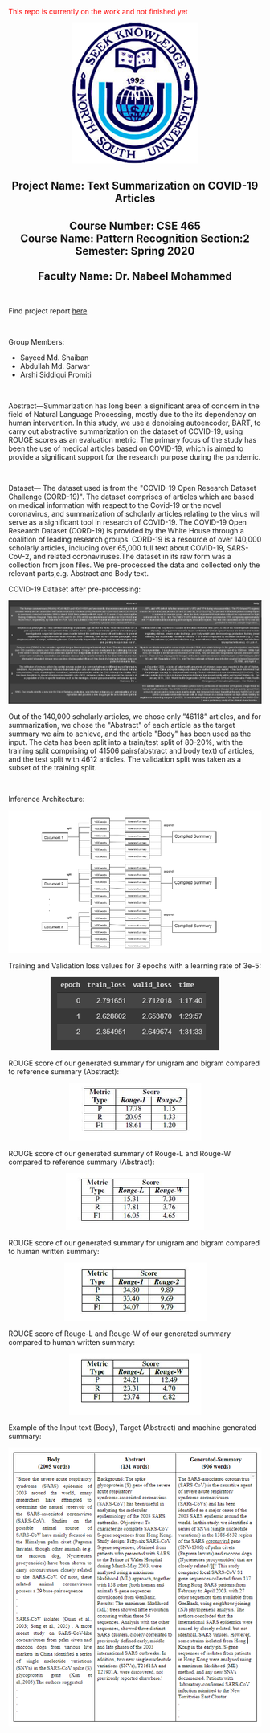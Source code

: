 
<p style="color:red">This repo is currently on the work and not finished yet</p>

<p align="center">
  <img width="250" height="280" src="images/nsulogo.png">
</p>                                        

<h2 align="center">Project Name: Text Summarization on COVID-19 Articles</h2>
<h2 align ="center">Course Number: CSE 465<br>
Course Name: Pattern Recognition
Section:2</br>
Semester: Spring 2020</br><br>
Faculty Name: Dr. Nabeel Mohammed</h3>
<br>
<p>Find project report <a href='https://drive.google.com/file/d/1LJmGVYnOyZE4CEblqQV1yTIqd2_9rbIU/view?usp=sharing'>here</a></p>
<br>
<p>Group Members:</p>
<ul>
<li>Sayeed Md. Shaiban</li>
<li>Abdullah Md. Sarwar</li>
<li>Arshi Siddiqui Promiti</li>
</ul>

<br>

<p>Abstract—Summarization  has  long  been  a  significant  area  of concern in the field of Natural Language Processing, mostly due to  the  its  dependency  on  human  intervention.  In  this  study,  we use  a  denoising  autoencoder,  BART,  to  carry  out  abstractive summarization on the dataset of COVID-19, using ROUGE scores as an evaluation metric. The primary focus of the study has been the  use  of  medical  articles  based  on  COVID-19,  which  is  aimed to provide a significant support for the research purpose during the  pandemic.</p>
<br>

<p>Dataset— The dataset used is from the "COVID-19 Open Research Dataset Challenge (CORD-19)". The dataset comprises of articles which are based on medical information with respect to the Covid-19 or the novel coronavirus, and summarization of scholarly articles relating to the virus will serve as a significant tool in research of COVID-19. The COVID-19 Open Research Dataset (CORD-19) is provided by the White House through a coalition of leading research groups. CORD-19 is a resource of over 140,000 scholarly articles, including over 65,000 full text about COVID-19, SARS-CoV-2, and related coronaviruses.The dataset in its raw form was a collection from json files. We pre-processed the data and collected only the relevant parts,e.g. Abstract and Body text. </p> 

<p>COVID-19 Dataset after pre-processing: </p>
<p align="center">
	<img src="images/covid_data.PNG">
</p>

<p>
	Out of the 140,000 scholarly articles, we chose only ”46118” articles, and for summarization, we chose the "Abstract" of each article as the target summary we aim to achieve, and the article "Body" has been used as the input. The data has been split into a train/test split of 80-20%, with the training split comprising of 41506 pairs(abstract and body text) of articles, and the test split with 4612 articles.  The validation split was taken as a subset of the training split.
</p>

<br>

<p>Inference Architecture:</p>
<p align="center">
  <img src="images/cse465.png">
</p>  

<p>Training and Validation loss values for 3 epochs with a learning rate of 3e-5: </p>
<p align="center">
	<img src="images/train_res.PNG">
</p>


<p> ROUGE score of our generated summary
for unigram and bigram compared to reference summary (Abstract): </p>
<p align="center">
	<img src="images/table1.JPG">
</p>

<p>ROUGE score of our generated summary
of Rouge-L and Rouge-W compared to reference summary (Abstract): </p>
<p align="center">
	<img src="images/table2.JPG">
</p>


<p>ROUGE score of our generated summary
for unigram and bigram compared to human written summary: </p>
<p align="center">
	<img src="images/table3.JPG">
</p>


<p>ROUGE score of Rouge-L and Rouge-W of our generated summary compared to human written summary: </p>
<p align="center">
	<img src="images/table4.JPG">
</p>



<p>Example of the Input text (Body), Target (Abstract) and machine generated summary:  </p>
<p align="center">
  <img src="images/summary.PNG">
</p> 



